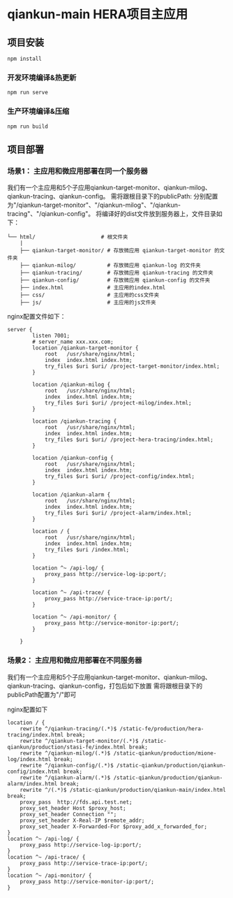 # qiankun-main HERA项目主应用

## 项目安装
```
npm install
```

### 开发环境编译&热更新
```
npm run serve
```

### 生产环境编译&压缩
```
npm run build
```

## 项目部署


### 场景1： 主应用和微应用部署在同一个服务器

我们有一个主应用和5个子应用qiankun-target-monitor、qiankun-milog、qiankun-tracing、qiankun-config。
需将跟根目录下的publicPath: 分别配置为"/qiankun-target-monitor"、"/qiankun-milog"、"/qiankun-tracing"、"/qiankun-config"。
将编译好的dist文件放到服务器上，文件目录如下：
```
└── html/                     # 根文件夹
    |
    ├── qiankun-target-monitor/ # 存放微应用 qiankun-target-monitor 的文件夹
    ├── qiankun-milog/          # 存放微应用 qiankun-log 的文件夹
    ├── qiankun-tracing/        # 存放微应用 qiankun-tracing 的文件夹
    ├── qiankun-config/         # 存放微应用 qiankun-config 的文件夹
    ├── index.html              # 主应用的index.html
    ├── css/                    # 主应用的css文件夹
    ├── js/                     # 主应用的js文件夹
```
nginx配置文件如下：
```
server {
        listen 7001;
        # server_name xxx.xxx.com;
        location /qiankun-target-monitor {
            root   /usr/share/nginx/html;
            index  index.html index.htm;
            try_files $uri $uri/ /project-target-monitor/index.html;
        }

        location /qiankun-milog {
            root   /usr/share/nginx/html;
            index  index.html index.htm;
            try_files $uri $uri/ /project-milog/index.html;
        }

        location /qiankun-tracing {
            root   /usr/share/nginx/html;
            index  index.html index.htm;
            try_files $uri $uri/ /project-hera-tracing/index.html;
        }

        location /qiankun-config {
            root   /usr/share/nginx/html;
            index  index.html index.htm;
            try_files $uri $uri/ /project-config/index.html;
        }

        location /qiankun-alarm {
            root   /usr/share/nginx/html;
            index  index.html index.htm;
            try_files $uri $uri/ /project-alarm/index.html;
        }

        location / {
            root   /usr/share/nginx/html;
            index  index.html index.htm;
            try_files $uri /index.html;
        }

        location ^~ /api-log/ {
            proxy_pass http://service-log-ip:port/;
        }

        location ^~ /api-trace/ {
            proxy_pass http://service-trace-ip:port/;
        }

        location ^~ /api-monitor/ {
            proxy_pass http://service-monitor-ip:port/;
        }

    }
```


### 场景2： 主应用和微应用部署在不同服务器

我们有一个主应用和5个子应用qiankun-target-monitor、qiankun-milog、qiankun-tracing、qiankun-config，打包后如下放置
需将跟根目录下的publicPath配置为"/"即可


nginx配置如下
```
location / {
    rewrite ^/qiankun-tracing/(.*)$ /static-fe/production/hera-tracing/index.html break;
    rewrite ^/qiankun-target-monitor/(.*)$ /static-qiankun/production/stasi-fe/index.html break;
    rewrite ^/qiankun-milog/(.*)$ /static-qiankun/production/mione-log/index.html break;
    rewrite ^/qiankun-config/(.*)$ /static-qiankun/production/qiankun-config/index.html break;
    rewrite ^/qiankun-alarm/(.*)$ /static-qiankun/production/qiankun-alarm/index.html break;
    rewrite ^/(.*)$ /static-qiankun/production/qiankun-main/index.html break;
    proxy_pass  http://fds.api.test.net;
    proxy_set_header Host $proxy_host;
    proxy_set_header Connection "";
    proxy_set_header X-Real-IP $remote_addr;
    proxy_set_header X-Forwarded-For $proxy_add_x_forwarded_for;
}
location ^~ /api-log/ {
    proxy_pass http://service-log-ip:port/;
}
location ^~ /api-trace/ {
    proxy_pass http://service-trace-ip:port/;
}
location ^~ /api-monitor/ {
    proxy_pass http://service-monitor-ip:port/;
}
```
